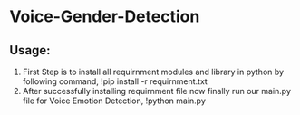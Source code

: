 # Voice-Gender-Detection
## Usage:
1. First Step is to install all requirnment modules and library in python by following command,
!pip install -r requirnment.txt
2. After successfully installing requirnment file now finally run our main.py file for Voice Emotion Detection,
!python main.py
